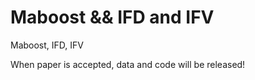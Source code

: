 # Maboost && IFD and IFV
Maboost, IFD, IFV

When paper is accepted, data and code will be released!
